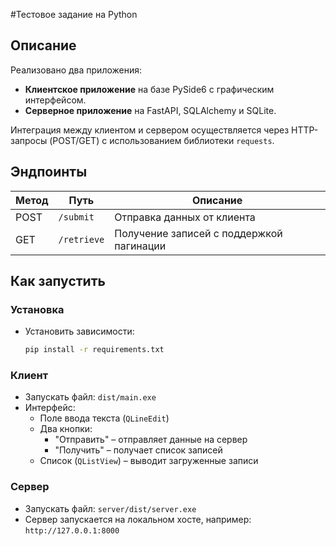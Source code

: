 #Тестовое задание на Python

## Описание
Реализовано два приложения:
- **Клиентское приложение** на базе PySide6 с графическим интерфейсом.
- **Серверное приложение** на FastAPI, SQLAlchemy и SQLite.

Интеграция между клиентом и сервером осуществляется через HTTP-запросы (POST/GET) с использованием библиотеки `requests`.

## Эндпоинты
| Метод | Путь        | Описание                            |
|-------|-------------|-------------------------------------|
| POST  | `/submit`   | Отправка данных от клиента          |
| GET   | `/retrieve` | Получение записей с поддержкой пагинации |


## Как запустить

### Установка
- Установить зависимости:
  ```bash
  pip install -r requirements.txt
  ```

### Клиент
- Запускать файл: `dist/main.exe`
- Интерфейс:
  - Поле ввода текста (`QLineEdit`)
  - Два кнопки:
    - "Отправить" – отправляет данные на сервер
    - "Получить" – получает список записей
  - Список (`QListView`) – выводит загруженные записи

### Сервер
- Запускать файл: `server/dist/server.exe`
- Сервер запускается на локальном хосте, например: `http://127.0.0.1:8000`
